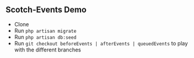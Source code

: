 ## Scotch-Events Demo

* Clone
* Run `php artisan migrate`
* Run `php artisan db:seed`
* Run `git checkout beforeEvents | afterEvents | queuedEvents` to play with the different branches